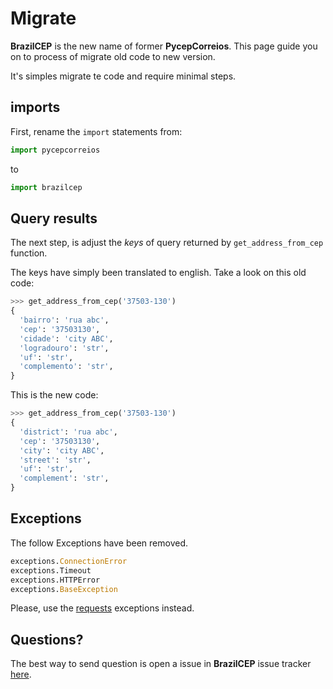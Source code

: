 # Migrate

**BrazilCEP** is the new name of former **PycepCorreios**. This page
guide you on to process of migrate old code to new version.

It's simples migrate te code and require minimal steps.

## imports

First, rename the `import` statements from:

```python title="PyCEPCorreios"
import pycepcorreios
```
to

```python title="BrazilCEP"
import brazilcep
```

## Query results

The next step, is adjust the *keys* of query returned by `get_address_from_cep` function.

The keys have simply been translated to english. Take a look on this old code:

``` python title="PyCEPCorreios"
>>> get_address_from_cep('37503-130')
{
  'bairro': 'rua abc',
  'cep': '37503130',
  'cidade': 'city ABC',
  'logradouro': 'str',
  'uf': 'str',
  'complemento': 'str',
}
```
This is the new code:

``` python title="BrazilCEP"
>>> get_address_from_cep('37503-130')
{
  'district': 'rua abc',
  'cep': '37503130',
  'city': 'city ABC',
  'street': 'str',
  'uf': 'str',
  'complement': 'str',
}
```

## Exceptions

The follow Exceptions have been removed.

```python
exceptions.ConnectionError
exceptions.Timeout
exceptions.HTTPError
exceptions.BaseException
```

Please, use the [requests](https://requests.readthedocs.io/en/latest/user/quickstart/#errors-and-exceptions) exceptions instead.

## Questions?

The best way to send question is open a issue in **BrazilCEP** issue tracker [here](https://github.com/mstuttgart/brazilcep/issues).
